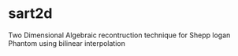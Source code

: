 # sart2d
Two Dimensional Algebraic recontruction technique for Shepp logan Phantom using bilinear interpolation

